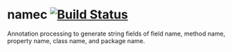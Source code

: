 # namec [![Build Status](https://travis-ci.org/equus52/namec.svg)](https://travis-ci.org/equus52/namec)
Annotation processing to generate string fields of field name, method name, property name, class name, and package name.
